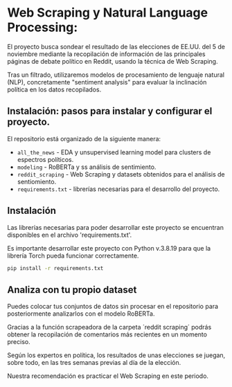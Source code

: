 # Web Scraping y Natural Language Processing: 

El proyecto busca sondear el resultado de las elecciones de EE.UU. del 5 de noviembre mediante la recopilación de información de las principales páginas 
de debate político en Reddit, usando la técnica de Web Scraping.

Tras un filtrado, utilizaremos modelos de procesamiento de lenguaje natural (NLP), concretamente "sentiment analysis" para evaluar la inclinación política en los datos recopilados.

## Instalación: pasos para instalar y configurar el proyecto.

El repositorio está organizado de la siguiente manera:


- `all_the_news` - EDA y unsupervised learning model para clusters de espectros políticos. 
- `modeling` - RoBERTa y ss análisis de sentimiento.
- `reddit_scraping` - Web Scraping y datasets obtenidos para el análisis de sentiomiento.
- `requirements.txt` - librerías necesarias para el desarrollo del proyecto.

## Instalación

Las librerías necesarias para poder desarrollar este proyecto se encuentran disponibles en el archivo 'requirements.txt'. 

Es importante desarrollar este proyecto con Python v.3.8.19 para que la librería Torch pueda funcionar correctamente. 

```bash
pip install -r requirements.txt
```


## Analiza con tu propio dataset

Puedes colocar tus conjuntos de datos sin procesar en el repositorio para posteriormente analizarlos con el modelo RoBERTa. 

Gracias a la función scrapeadora de la carpeta ´reddit scraping´ podrás obtener la recopilación de comentarios más recientes en un momento preciso. 

Según los expertos en política, los resultados de unas elecciones se juegan, sobre todo, en las tres semanas previas al día de la elección. 

Nuestra recomendación es practicar el Web Scraping en este periodo. 
